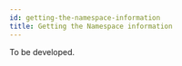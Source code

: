 ```yaml
---
id: getting-the-namespace-information
title: Getting the Namespace information
---
```


To be developed.
